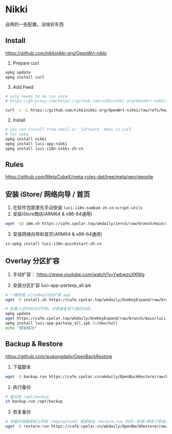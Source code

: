 # Nikki
自用的一些配置，没啥好东西

## Install 
https://github.com/nikkinikki-org/OpenWrt-nikki
1. Prepare curl
```sh
opkg update
opkg install curl
```

3. Add Feed
```sh
# only needs to be run once
# https://gh-proxy.com/https://github.com/nikkinikki-org/OpenWrt-nikki/raw/refs/heads/main/feed.sh

curl -s -L https://github.com/nikkinikki-org/OpenWrt-nikki/raw/refs/heads/main/feed.sh | ash
```

2. Install
```sh
# you can install from shell or `Software` menu in LuCI
# for opkg
opkg install nikki
opkg install luci-app-nikki
opkg install luci-i18n-nikki-zh-cn
```


## Rules
https://github.com/MetaCubeX/meta-rules-dat/tree/meta/geo/geosite


## 安装 iStore/ 网络向导 / 首页
1. 在软件包那里先手动安装 
`luci-i18n-samba4-zh-cn`  `script-utils`
2. 安装iStore商店(ARM64 & x86-64通用)
```sh
wget -qO imm.sh https://cafe.cpolar.top/wkdaily/zero3/raw/branch/main/zero3/imm.sh && chmod +x imm.sh && ./imm.sh
```
3. 安装网络向导和首页(ARM64 & x86-64通用)
```sh
is-opkg install luci-i18n-quickstart-zh-cn
```

## Overlay 分区扩容 

1. 手动扩容：
https://www.youtube.com/watch?v=YwbwzuXKNlg

2. 安装分区扩容 luci-app-partexp_all.ipk
```sh
# 一键安装 sirpdboy分区扩容 app
wget -O install.sh https://cafe.cpolar.top/wkdaily/OneKeyExpand/raw/branch/main/install.sh && chmod +x install.sh && ./install.sh

# 如果上述代码访问不到。可直接复制下面的内容。
opkg update
wget https://cafe.cpolar.top/wkdaily/OneKeyExpand/raw/branch/main/luci-app-partexp_all.ipk
opkg install luci-app-partexp_all.ipk 2>/dev/null
echo "安装成功"
```

## Backup & Restore
https://github.com/wukongdaily/OpenBackRestore

1. 下载脚本
```sh
wget -O backup.run https://cafe.cpolar.cn/wkdaily/OpenBackRestore/raw/branch/master/backup/backup.run
```

2. 执行备份
```sh
# 备份到 /opt/backup
sh backup.run /opt/backup
```

3. 恢复备份
```sh
# 将备份档案提前上传到 /tmp/upload/ 或者放在 restore.run 的同一目录(修改了原版)
wget -O restore.run https://cafe.cpolar.cn/wkdaily/OpenBackRestore/raw/branch/master/backup/restore.run && sh restore.run
```
